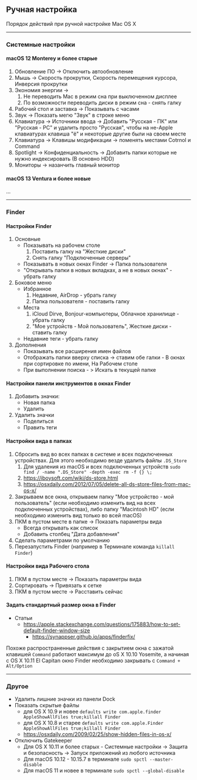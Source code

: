 ## Ручная настройка

Порядок действий при ручной настройке Mac OS X

---

### Системные настройки

#### macOS 12 Monterey и более старые

1. Обновление ПО -> Отключить автообновление
2. Мышь -> Скорость прокрутки, Скорость перемещения курсора, Инверсия прокрутки
3. Экономия энергии ->
   1. Не переводить Mac в режим сна при выключенном дисплее
   2. По возможности переводить диски в режим сна - снять галку 
4. Рабочий стол и заставка -> Показывать с часами
5. Звук -> Показать мегю "Звук" в строке меню
6. Клавиатура -> Источники ввода -> Добавить "Русская - ПК" или "Русская - PC" и удалить просто "Русская", чтобы на не-Apple клавиатурах клавиша "ё" и некоторые другие были на своем месте
7. Клавиатура -> Клавишы модификации -> поменять местами Cotrnol и Command
8. Spotlight -> Конфиденциальность -> Добавить папки которые не нужно индексировать (В основно HDD)
9.  Мониторы -> назанчить главный монитор

#### macOS 13 Ventura и более новые

...

---

### Finder

#### Настройки Finder

1. Основные
   - Показывать на рабочем столе
      1. Поставить галку на "Жесткие диски"
      2. Снять галку "Подключенные серверы"
   - Показывать в новых окнах Finder -> Папка пользователя
   - "Открывать папки в новых вкладках, а не в новых окнах" - убрать галку
2. Боковое меню
   - Избранное
      1. Недавние, AirDrop - убрать галку
      2. Папка пользователя - поставить галку
   - Места
      1. iCloud Dirve, Bonjour-компьютеры, Облачное хранилище - убрать галку
      2. "Мое устройств - Мой пользователь", Жесткие диски - ставить галку
   - Недавние теги - убрать галку
3. Дополнения
   - Показывать все расширения имен файлов
   - Отображать папки вверху списка -> ставим обе галки - В окнах при сортировке по имени, На Рабочем столе
   - При выполнении поиска - > Искать в текущей папке

#### Настройки панели инструментов в окнах Finder

1. Добавить значки:
   - Новая папка
   - Удалить
2. Удалить значки
   - Поделиться
   - Править теги

#### Настройки вида в папках

1. Сбросить вид во всех папках в системе и всех подключенных устройствах. Для этого необходимо везде удалить файлы `.DS_Store`
   1. Для удаления из macOS и всех подключенных устройств `sudo find / -name ".DS_Store" -depth -exec rm -f {} \;`
   2. https://iboysoft.com/wiki/ds-store.html
   3. https://osxdaily.com/2012/07/05/delete-all-ds-store-files-from-mac-os-x/
2. Закрываем все окна, открываем папку "Мое устройство - мой пользователь" (если необходимо изменить вид на всех подключенных устройствах), либо папку "Macintosh HD" (если необходимо изменить вид только во всей macOS)
3. ПКМ в пустом месте в папке -> Показать параметры вида
   - Всегда открывать как список
   - Добавить столбец "Дата добавления"
4. Сделать параметрами по умолчанию
5. Перезапустить Finder (например в Терминале команда `killall Finder`)

#### Настройки вида Рабочего стола

1. ПКМ в пустом месте -> Показать параметры вида
2. Сортировать -> Привязать к сетке
3. ПКМ в пустом месте -> Расставить сейчас

#### Задать стандартный размер окна в Finder

- Статьи
  - https://apple.stackexchange.com/questions/175883/how-to-set-default-finder-window-size
    - https://synappser.github.io/apps/finderfix/

Похоже распространенные действия с закрытием окна с зажатой клавишей `Command` работают максимум до oS X 10.10 Yosemite, а начиная с OS X 10.11 El Capitan окно Finder необходимо закрывать с `Command + Alt/Option`

---

### Другое

- Удалить лишние значки из панели Dock
- Показать скрытые файлы
  - для OS X 10.9 и новее `defaults write com.apple.finder AppleShowAllFiles true;killall Finder`
  - для OS X 10.8 и старее `defaults write com.apple.Finder AppleShowAllFiles true;killall Finder`
  - https://osxdaily.com/2009/02/25/show-hidden-files-in-os-x/
- Отключить Gatekeeper
  - Для OS X 10.11 и более старых - Системные настройки -> Защита и безопасность -> Запуск приложений из любого источника
  - Для macOS 10.12 - 10.15.7 в терминале `sudo spctl --master-disable`
  - Для macOS 11 и новее в терминале `sudo spctl --global-disable`